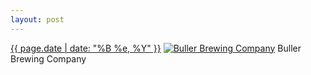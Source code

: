 ```yaml
---
layout: post
---
```


<p>
  <time><a href="/76">{{ page.date | date: "%B %e, %Y" }}</a></time>
  <a href="/76"><img src="{{ site.assets_url }}/76-640.jpg" srcset="{{ site.assets_url }}/76-1280.jpg 1280w, {{ site.assets_url }}/76-960.jpg 960w, {{ site.assets_url }}/76-640.jpg 640w, {{ site.assets_url }}/76-320.jpg 320w" sizes="(min-width: 700px) 50vw, calc(100vw - 2rem)" alt="Buller Brewing Company" /></a>
  <span>Buller Brewing Company</span>
</p>
